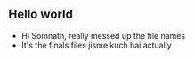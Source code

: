 ## Hello world
- Hi Somnath, really messed up the file names
- It's the finals files jisme kuch hai actually
